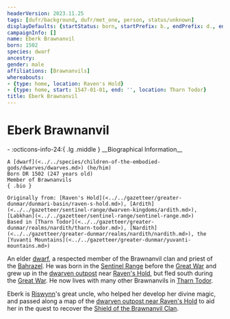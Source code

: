 ```yaml
---
headerVersion: 2023.11.25
tags: [dufr/background, dufr/met_one, person, status/unknown]
displayDefaults: {startStatus: born, startPrefix: b., endPrefix: d., endStatus: died}
campaignInfo: []
name: Eberk Brawnanvil
born: 1502
species: dwarf
ancestry:
gender: male
affiliations: [Brawnanvils]
whereabouts:
- {type: home, location: Raven's Hold}
- {type: home, start: 1547-01-01, end: '', location: Tharn Todor}
title: Eberk Brawnanvil
---
```

# Eberk Brawnanvil
<div class="grid cards ext-narrow-margin ext-one-column" markdown>
- :octicons-info-24:{ .lg .middle } __Biographical Information__

    A [dwarf](<../../species/children-of-the-embodied-gods/dwarves/dwarves.md>) (he/him)  
    Born DR 1502 (247 years old)  
    Member of Brawnanvils  
    { .bio }

    Originally from: [Raven's Hold](<../../gazetteer/greater-dunmar/dunmari-basin/raven-s-hold.md>), [Ardith](<../../gazetteer/sentinel-range/dwarven-kingdoms/ardith.md>), [Labkhan](<../../gazetteer/sentinel-range/sentinel-range.md>)
    Based in [Tharn Todor](<../../gazetteer/greater-dunmar/realms/nardith/tharn-todor.md>), [Nardith](<../../gazetteer/greater-dunmar/realms/nardith/nardith.md>), the [Yuvanti Mountains](<../../gazetteer/greater-dunmar/yuvanti-mountains.md>)
</div>


An elder [dwarf](<../../species/children-of-the-embodied-gods/dwarves/dwarves.md>), a respected member of the Brawnanvil clan and priest of the [Bahrazel](<../../cosmology/gods/embodied-gods/bahrazel.md>). He was born in the [Sentinel Range](<../../gazetteer/sentinel-range/sentinel-range.md>) before the [Great War](<../../events/1500s/great-war.md>) and grew up in the [dwarven outpost](<../../gazetteer/greater-dunmar/dunmari-basin/dwarven-outpost-raven-s-hold.md>) near [Raven's Hold](<../../gazetteer/greater-dunmar/dunmari-basin/raven-s-hold.md>), but fled south during the [Great War](<../../events/1500s/great-war.md>). He now lives with many other Brawnanvils in [Tharn Todor](<../../gazetteer/greater-dunmar/realms/nardith/tharn-todor.md>). 

Eberk is [Riswynn](<../pcs/dunmar-fellowship/riswynn.md>)'s great uncle, who helped her develop her divine magic, and passed along a map of the [dwarven outpost near Raven's Hold](<../../gazetteer/greater-dunmar/dunmari-basin/dwarven-outpost-raven-s-hold.md>) to aid her in the quest to recover the [Shield of the Brawnanvil Clan](<../../campaigns/dunmari-frontier/treasure/treasure-from-raven-s-hold/shield-of-the-brawnanvil-clan.md>). 
